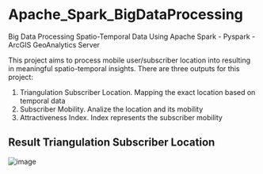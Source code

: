# Apache_Spark_BigDataProcessing
Big Data Processing Spatio-Temporal Data Using Apache Spark - Pyspark - ArcGIS GeoAnalytics Server


This project aims to process mobile user/subscriber location into resulting in meaningful spatio-temporal insights. 
There are three outputs for this project:
  1) Triangulation Subscriber Location. Mapping the exact location based on temporal data
  2) Subscriber Mobility. Analize the location and its mobility
  3) Attractiveness Index. Index represents the subscriber mobility


## Result Triangulation Subscriber Location
![image](https://github.com/iqbal1201/Apache_Spark_BigDataProcessing/assets/70199329/7dfa9120-7e2b-4ab3-862c-685b96529a01)
